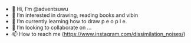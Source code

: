 - 👋 Hi, I’m @adventsuwu
- 👀 I’m interested in drawing, reading books and vibin
- 🌱 I’m currently learning how to draw p e o p l e.
- 💞️ I’m looking to collaborate on ...
- 📫 How to reach me (https://www.instagram.com/dissimilation_noises/)

<!---
adventsuwu/adventsuwu is a ✨ special ✨ repository because its `README.md` (this file) appears on your GitHub profile.
You can click the Preview link to take a look at your changes.
--->
